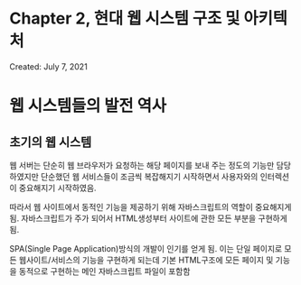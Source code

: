 # Chapter 2,  현대 웹 시스템 구조 및 아키텍처

Created: July 7, 2021

# 웹 시스템들의 발전 역사

## 초기의 웹 시스템

웹 서버는 단순히 웹 브라우저가 요청하는 해당 페이지를 보내 주는 정도의 기능만 담당하였지만 단순했던 웹 서비스들이 조금씩 복잡해지기 시작하면서 사용자와의 인터렉션이 중요해지기 시작하였음.

따라서 웹 사이트에서 동적인 기능을 제공하기 위해 자바스크립트의 역할이 중요해지게 됨. 자바스크립트가 주가 되어서 HTML생성부터 사이트에 관한 모든 부분을 구현하게 됨.

SPA(Single Page Application)방식의 개발이 인기를 얻게 됨. 이는 단일 페이지로 모든 웹사이트/서비스의 기능을 구현하게 되는데 기본 HTML구조에 모든 페이지 및 기능을 동적으로 구현하는 메인 자바스크립트 파일이 포함함